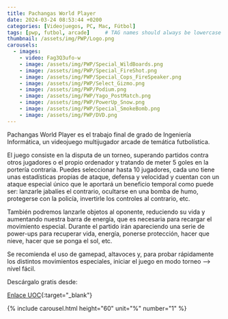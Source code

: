 ```yaml
---
title: Pachangas World Player
date: 2024-03-24 08:53:44 +0200
categories: [Videojuegos, PC, Mac, Fútbol]
tags: [pwp, futbol, arcade]     # TAG names should always be lowercase
thumbnail: /assets/img/PWP/Logo.png
carousels:  
  - images:
    - video: Fag3Q3ufo-w
    - image: /assets/img/PWP/Special_WildBoards.png
    - image: /assets/img/PWP/Special_FireShot.png
    - image: /assets/img/PWP/Special_Cops_FireSpeaker.png
    - image: /assets/img/PWP/Select_Gizmo.png
    - image: /assets/img/PWP/Podium.png
    - image: /assets/img/PWP/Yago_PostMatch.png
    - image: /assets/img/PWP/PowerUp_Snow.png
    - image: /assets/img/PWP/Special_SmokeBomb.png
    - image: /assets/img/PWP/DVD.png    
---
```

Pachangas World Player es el trabajo final de grado de Ingeniería Informática, un videojuego multijugador arcade de temática futbolística.

El juego consiste en la disputa de un torneo, superando partidos contra otros jugadores o el propio ordenador y tratando de meter 5 goles en la portería contraria. Puedes seleccionar hasta 10 jugadores, cada uno tiene unas estadísticas propias de ataque, defensa y velocidad y cuentan con un ataque especial único que le aportará un beneficio temporal como puede ser: lanzarle jabalíes el contrario, ocultarse en una bomba de humo, protegerse con la policía, invertirle los controles al contrario, etc. 

También podremos lanzarle objetos al oponente, reduciendo su vida y aumentando nuestra barra de energía, que es necesaria para recargar el movimiento especial. Durante el partido irán apareciendo una serie de power-ups para recuperar vida, energía, ponerse protección, hacer que nieve, hacer que se ponga el sol, etc. 

Se recomienda el uso de gamepad, altavoces y, para probar rápidamente los distintos movimientos especiales, iniciar el juego en modo torneo --> nivel fácil.

Descárgalo gratis desde: 

[Enlace UOC](https://hdl.handle.net/10609/150907 "PWP en UOC"){:target="_blank"}

{% include carousel.html height="60" unit="%" number="1" %}
